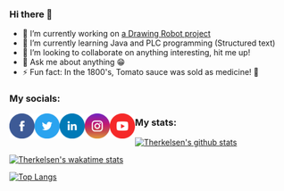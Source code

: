 ### Hi there 👋

- 🔭 I’m currently working on [a Drawing Robot project](https://github.com/Therkelsen/Drawing-Robot)
- 🌱 I’m currently learning Java and PLC programming (Structured text)
- 👯 I’m looking to collaborate on anything interesting, hit me up!
- 💬 Ask me about anything 😁
- ⚡ Fun fact: In the 1800's, Tomato sauce was sold as medicine! 🍅

### My socials:
[<img align="left" alt="Therkelsen | Facebook" width="45px" src="Assets\facebook.png" />][facebook]
[<img align="left" alt="Therkelsen | Twitter" width="45px" src="Assets\twitter.png" />][twitter]
[<img align="left" alt="Therkelsen | LinkedIn" width="45px" src="Assets\linkedin.png" />][linkedin]
[<img align="left" alt="Therkelsen | Instagram" width="45px" src="Assets\instagram.png" />][instagram]
[<img align="left" alt="Therkelsen | YouTube" width="45px" src="Assets\youtube.png" />][youtube]

### My stats:

[![Therkelsen's github stats](https://github-readme-stats.vercel.app/api?username=Therkelsen&count_private=true&show_icons=true&theme=dracula)](https://github.com/Therkelsen/github-readme-stats)

[![Therkelsen's wakatime stats](https://github-readme-stats.vercel.app/api/wakatime?username=Therkelsen&theme=dracula)](https://github.com/Therkelsen/github-readme-stats)

[![Top Langs](https://github-readme-stats.vercel.app/api/top-langs/?username=Therkelsen&langs_count=10&layout=compact&theme=dracula)](https://github.com/Therkelsen/github-readme-stats)

<br />

[facebook]: https://www.facebook.com/ththdk/
[twitter]: https://twitter.com/Sir_Therkelsen
[youtube]: https://www.youtube.com/channel/UCytpc76LlLA_jsBqBjV0d5w
[instagram]: https://www.instagram.com/thoamstherkelsen/
[linkedin]: https://www.linkedin.com/in/thomastherkelsen/